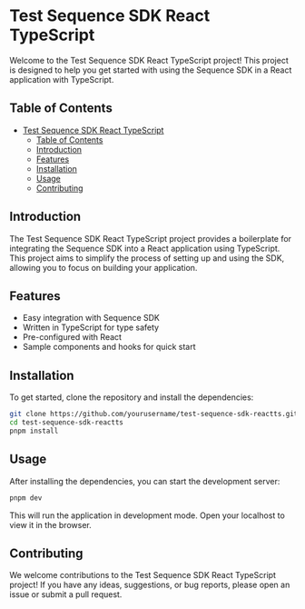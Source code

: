 # Test Sequence SDK React TypeScript

Welcome to the Test Sequence SDK React TypeScript project! This project is designed to help you get started with using the Sequence SDK in a React application with TypeScript.

## Table of Contents

- [Test Sequence SDK React TypeScript](#test-sequence-sdk-react-typescript)
  - [Table of Contents](#table-of-contents)
  - [Introduction](#introduction)
  - [Features](#features)
  - [Installation](#installation)
  - [Usage](#usage)
  - [Contributing](#contributing)

## Introduction

The Test Sequence SDK React TypeScript project provides a boilerplate for integrating the Sequence SDK into a React application using TypeScript. This project aims to simplify the process of setting up and using the SDK, allowing you to focus on building your application.

## Features

- Easy integration with Sequence SDK
- Written in TypeScript for type safety
- Pre-configured with React
- Sample components and hooks for quick start

## Installation

To get started, clone the repository and install the dependencies:

```bash
git clone https://github.com/yourusername/test-sequence-sdk-reactts.git
cd test-sequence-sdk-reactts
pnpm install
```

## Usage

After installing the dependencies, you can start the development server:

```bash
pnpm dev
```

This will run the application in development mode. Open your localhost to view it in the browser.

## Contributing

We welcome contributions to the Test Sequence SDK React TypeScript project! If you have any ideas, suggestions, or bug reports, please open an issue or submit a pull request.
